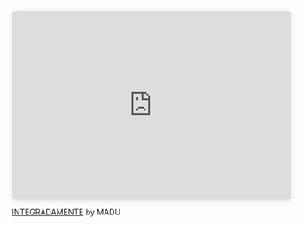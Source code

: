 <div style="position: relative; width: 100%; height: 0; padding-top: 67.7892%;
 padding-bottom: 0; box-shadow: 0 2px 8px 0 rgba(63,69,81,0.16); margin-top: 1.6em; margin-bottom: 0.9em; overflow: hidden;
 border-radius: 8px; will-change: transform;">
  <iframe loading="lazy" style="position: absolute; width: 100%; height: 100%; top: 0; left: 0; border: none; padding: 0;margin: 0;"
    src="https://www.canva.com/design/DAGkTc-eduI/xSX47d15p7Ndki0CIaH5Vg/view?embed" allowfullscreen="allowfullscreen" allow="fullscreen">
  </iframe>
</div>
<a href="https:&#x2F;&#x2F;www.canva.com&#x2F;design&#x2F;DAGkTc-eduI&#x2F;xSX47d15p7Ndki0CIaH5Vg&#x2F;view?utm_content=DAGkTc-eduI&amp;utm_campaign=designshare&amp;utm_medium=embeds&amp;utm_source=link" target="_blank" rel="noopener">INTEGRADAMENTE</a> by MADU
